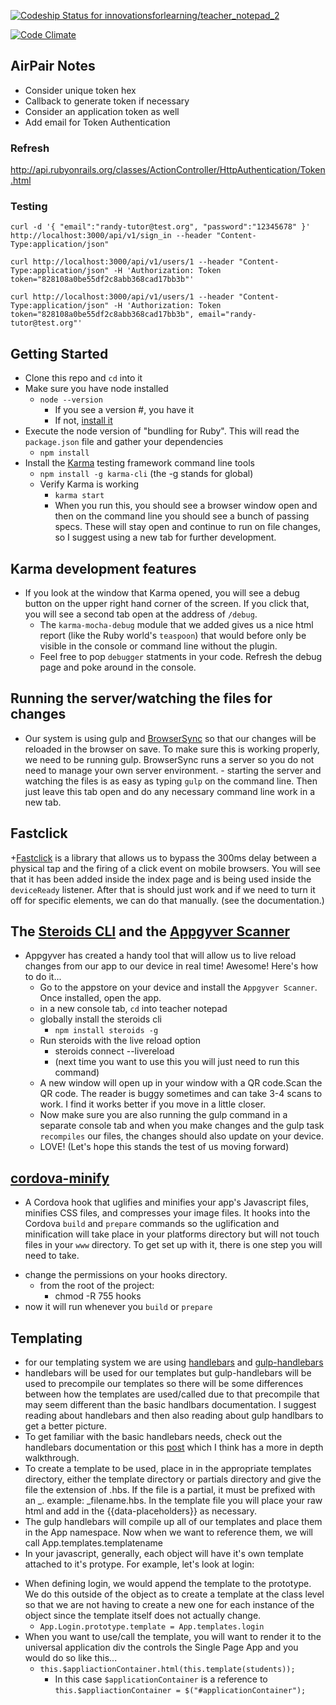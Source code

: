 [ ![Codeship Status for innovationsforlearning/teacher_notepad_2](https://codeship.com/projects/063e3620-a8d0-0132-0d55-0aa73f753338/status?branch=master)](https://codeship.com/projects/67513)

[![Code Climate](https://codeclimate.com/repos/54fe11c6e30ba025e60019b9/badges/f3aec3044ba82c49c0e7/gpa.svg)](https://codeclimate.com/repos/54fe11c6e30ba025e60019b9/feed)

## AirPair Notes

* Consider unique token hex
* Callback to generate token if necessary
* Consider an application token as well
* Add email for Token Authentication

### Refresh

http://api.rubyonrails.org/classes/ActionController/HttpAuthentication/Token.html

### Testing

```
curl -d '{ "email":"randy-tutor@test.org", "password":"12345678" }' http://localhost:3000/api/v1/sign_in --header "Content-Type:application/json"

curl http://localhost:3000/api/v1/users/1 --header "Content-Type:application/json" -H 'Authorization: Token token="828108a0be55df2c8abb368cad17bb3b"'

curl http://localhost:3000/api/v1/users/1 --header "Content-Type:application/json" -H 'Authorization: Token token="828108a0be55df2c8abb368cad17bb3b", email="randy-tutor@test.org"'
```

## Getting Started

- Clone this repo and `cd` into it
- Make sure you have node installed
  + `node --version`
    - If you see a version #, you have it
    - If not, [install it](https://nodejs.org/)
- Execute the node version of "bundling for Ruby". This will read the `package.json` file and gather your dependencies
  + `npm install`
- Install the [Karma](http://karma-runner.github.io/0.12/index.html) testing framework command line tools
  + `npm install -g karma-cli` (the -g stands for global)
  + Verify Karma is working
    - `karma start`
    - When you run this, you should see a browser window open and then on the command line you should see a bunch of passing specs. These will stay open and continue to run on file changes, so I suggest using a new tab for further development.

## Karma development features

+ If you look at the window that Karma opened, you will see a debug button on the upper right hand corner of the screen. If you click that, you will see a second tab open at the address of `/debug`.
  - The `karma-mocha-debug` module that we added gives us a nice html report (like the Ruby world's `teaspoon`) that would before only be visible in the console or command line without the plugin.
  - Feel free to pop `debugger` statments in your code. Refresh the debug page and poke around in the console.

## Running the server/watching the files for changes
  +  Our system is using gulp and [BrowserSync](http://www.browsersync.io/) so that our changes will be reloaded in the browser on save. To make sure this is working properly, we need to be running gulp.  BrowserSync runs a server so you do not need to manage your own server environment.
    - starting the server and watching the files is as easy as typing `gulp` on the command line. Then just leave this tab open and do any necessary command line work in a new tab.

## Fastclick
  +[Fastclick](https://github.com/ftlabs/fastclick) is a library that allows us to bypass the 300ms delay between a physical tap and the firing of a click event on mobile browsers. You will see that it has been added inside the index page and is being used inside the `deviceReady` listener. After that is should just work and if we need to turn it off for specific elements, we can do that manually. (see the documentation.)

## The [Steroids CLI](http://docs.appgyver.com/tooling/cli/steroids-cli/) and the [Appgyver Scanner](https://itunes.apple.com/us/app/appgyver-scanner/id575076515?mt=8)
  + Appgyver has created a handy tool that will allow us to live reload changes from our app to our device in real time! Awesome! Here's how to do it...
    - Go to the appstore on your device and install the `Appgyver Scanner`. Once installed, open the app.
    - in a new console tab, `cd` into teacher notepad
    - globally install the steroids cli
      + `npm install steroids -g`
    - Run steroids with the live reload option
      + steroids connect --livereload
      + (next time you want to use this you will just need to run this command)
    - A new window will open up in your window with a QR code.Scan the QR code. The reader is buggy sometimes and can take 3-4 scans to work. I find it works better if you move in a little closer.
    - Now make sure you are also running the gulp command in a separate console tab and when you make changes and the gulp task `recompiles` our files, the changes should also update on your device.
    - LOVE! (Let's hope this stands the test of us moving forward)

## [cordova-minify](https://www.npmjs.com/package/cordova-minify)
  + A Cordova hook that uglifies and minifies your app's Javascript files, minifies CSS files, and compresses your image files. It hooks into the Cordova `build` and `prepare` commands so the uglification and minification will take place in your platforms directory but will not touch files in your `www` directory. To get set up with it, there is one step you will need to take.
  - change the permissions on your hooks directory.
    + from the root of the project:
      - chmod -R 755 hooks
  - now it will run whenever you `build` or `prepare`

## Templating
  + for our templating system we are using [handlebars](http://handlebarsjs.com/) and [gulp-handlebars](https://github.com/lazd/gulp-handlebars)
  + handlebars will be used for our templates but gulp-handlebars will be used to precompile our templates so there will be some differences between how the templates are used/called due to that precompile that may seem different than the basic handlbars documentation. I suggest reading about handlebars and then also reading about gulp handlbars to get a better picture.
  + To get familiar with the basic handlebars needs, check out the handlebars documentation or this [post](http://javascriptissexy.com/handlebars-js-tutorial-learn-everything-about-handlebars-js-javascript-templating/) which I think has a more in depth walkthrough.
 + To create a template to be used, place in in the appropriate templates directory, either the template directory or partials directory and give the file the extension of .hbs. If the file is a partial, it must be prefixed with an _. example: _filename.hbs.  In the template file you will place your raw html and add in the {{data-placeholders}} as necessary.
 + The gulp handlebars will compile up all of our templates and place them in the App namespace. Now when we want to reference them, we will call App.templates.templatename
 + In your javascript, generally, each object will have it's own template attached to it's protype. For example, let's look at login:
  - When defining login, we would append the template to the prototype. We do this outside of the object as to create a template at the class level so that we are not having to create a new one for each instance of the object since the template itself does not actually change.
    + `App.Login.prototype.template = App.templates.login`
  - When you want to use/call the template, you will want to render it to the universal application div the controls the Single Page App and you would do so like this...
    + `this.$appliactionContainer.html(this.template(students));`
      - In this case `$applicationContainer` is a reference to `this.$appliactionContainer = $("#applicationContainer");`
